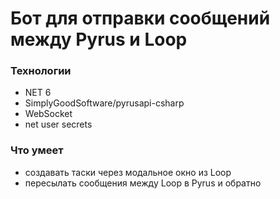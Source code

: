 # Бот для отправки сообщений между Pyrus и Loop

### Технологии

- NET 6
- SimplyGoodSoftware/pyrusapi-csharp
- WebSocket
- net user secrets

### Что умеет

- создавать таски через модальное окно из Loop
- пересылать сообщения между Loop в Pyrus и обратно
